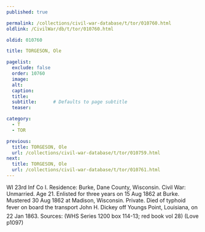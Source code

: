 ```yaml
---
published: true

permalink: /collections/civil-war-database/t/tor/010760.html
oldlink: /CivilWar/db/t/tor/010760.html

oldid: 010760

title: TORGESON, Ole

pagelist:
  exclude: false
  order: 10760
  image: 
  alt:
  caption:
  title:
  subtitle:      # Defaults to page subtitle
  teaser:

category: 
  - T 
  - TOR

previous:
  title: TORGESON, Ole
  url: /collections/civil-war-database/t/tor/010759.html  
next:
  title: TORGESON, Ole
  url: /collections/civil-war-database/t/tor/010761.html   
---
```

WI 23rd Inf Co I. Residence: Burke, Dane County, Wisconsin. Civil War: Unmarried. Age 21. Enlisted for three years on 15 Aug 1862 at Burke. Mustered 30 Aug 1862 at Madison, Wisconsin. Private. Died of typhoid fever on board the transport &#147;John H. Dickey&#148; off Young&#146;s Point, Louisiana, on 22 Jan 1863. Sources: (WHS Series 1200 box 114-13; red book vol 28) (Love p1097)